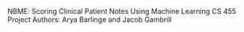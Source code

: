 NBME: Scoring Clinical Patient Notes Using Machine Learning
CS 455 Project
Authors: Arya Barlinge and Jacob Gambrill
